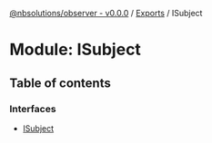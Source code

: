 [@nbsolutions/observer - v0.0.0](../README.md) / [Exports](../modules.md) / ISubject

# Module: ISubject

## Table of contents

### Interfaces

- [ISubject](../interfaces/isubject.isubject-1.md)
